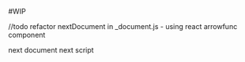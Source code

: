 #WIP

//todo refactor nextDocument in _document.js - using react arrowfunc component

next document
next script